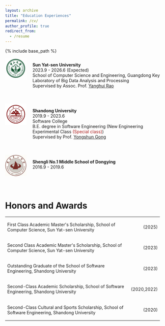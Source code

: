 ```yaml
---
layout: archive
title: "Education Experiences"
permalink: /cv/
author_profile: true
redirect_from:
  - /resume
---
```


{% include base_path %}


<div style="display: flex; flex-direction: column; margin-bottom: 50px;">
  <!-- 第二组图片和段落 -->
  <div style="display: flex; align-items: flex-start;">
    <!-- 图片部分（1/3） -->
    <div style="flex: 1;">
      <img src="../images/about/sysu.png" style="width: 100%; height: auto;">
    </div>
    <!-- 文字部分（2/3） -->
    <div style="flex: 6; padding-left: 20px;">
      <p style="margin-bottom: 50px;"><strong>Sun Yat-sen University</strong><br>
      2023.9 - 2026.6 (Expected)<br>
     School of Computer Science and Engineering, Guangdong Key Laboratory of Big Data Analysis and Processing<br>
      Supervised by Assoc. Prof. <a href="https://scholar.google.com.hk/citations?user=qg7gv20AAAAJ&hl=zh-CN&oi=ao">Yanghui Rao</a> <br>
      </p>
    </div>
  </div>
  <!-- 第三组图片和段落 -->
  <div style="display: flex; align-items: flex-start;">
    <!-- 图片部分（1/3） -->
    <div style="flex: 1;">
      <img src="../images/about/sdu.png" style="width: 100%; height: auto;">
    </div>
    <!-- 文字部分（2/3） -->
    <div style="flex: 6; padding-left: 20px;">
      <p style="margin-bottom: 50px;"><strong>Shandong University</strong><br>
      2019.9 - 2023.6<br>
      Software College <br>
      B.E. degree in Software Engineering (New Engineering Experimental Class <span style="color: #AC1F1F;">(Special class)</span>)<br>
          Supervised by Prof. <a href="https://scholar.google.com.hk/citations?user=WIHqungAAAAJ&hl=zh-CN&oi=ao/">Yongshun Gong</a> <br>
      <!-- GPA: 91.56/100 Rank: 27/300<br> -->
    </p>
    </div>
  </div>
  <!-- 第四组图片和段落 -->
  <div style="display: flex; align-items: flex-start;">
    <!-- 图片部分（1/3） -->
    <div style="flex: 1;">
      <img src="../images/about/slyz.png" style="width: 100%; height: auto;">
    </div>
    <!-- 文字部分（2/3） -->
    <div style="flex: 6; padding-left: 20px;">
      <p style="margin-bottom: 50px;"><strong>Shengli No.1 Middle School of Dongying</strong><br>
      2016.9 - 2019.6<br>
    </p>
    </div>
  </div>

</div>


# Honors and Awards
<table>
<tr><td style="text-align: left;width: 88%;flex-basis:auto"><p>First Class Academic Master's Scholarship, School of Computer Science, Sun Yat-sen University</p></td><td style="text-align: right;width: 12%;flex-basis:auto"><p>(2025)</p></td></tr>
<tr><td style="text-align: left;width: 88%;flex-basis:auto"><p>Second Class Academic Master's Scholarship, School of Computer Science, Sun Yat-sen University</p></td><td style="text-align: right;width: 12%;flex-basis:auto"><p>(2023)</p></td></tr>
<tr><td style="text-align: left;width: 88%;flex-basis:auto"><p>Outstanding Graduate of the School of Software Engineering, Shandong University</p></td><td style="text-align: right;width: 12%;flex-basis:auto"><p>(2023)</p></td></tr>
<tr><td style="text-align: left;width: 88%;flex-basis:auto"><p>Second-Class Academic Scholarship, School of Software Engineering, Shandong University</p></td><td style="text-align: right;width: 12%;flex-basis:auto"><p>(2020,2022)</p></td></tr>
<tr><td style="text-align: left;width: 88%;flex-basis:auto"><p>Second-Class Cultural and Sports Scholarship, School of Software Engineering, Shandong University</p></td><td style="text-align: right;width: 12%;flex-basis:auto"><p>(2020)</p></td></tr>
</table>
